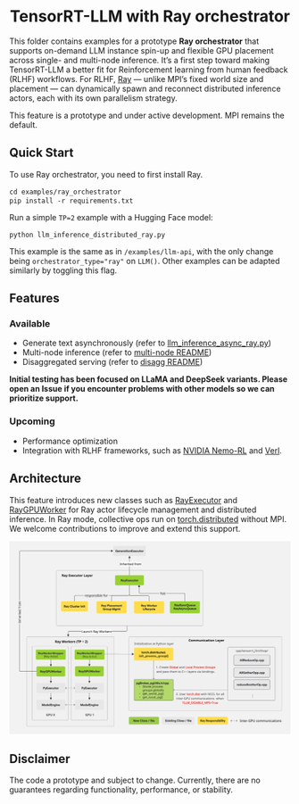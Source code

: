 <div align="center">

# TensorRT-LLM with Ray orchestrator

</div>

<div align="left">

This folder contains examples for a prototype **Ray orchestrator** that supports on-demand LLM instance spin-up and flexible GPU placement across single- and multi-node inference. It’s a first step toward making TensorRT-LLM a better fit for Reinforcement learning from human feedback (RLHF) workflows. For RLHF, [Ray](https://docs.ray.io/en/latest/index.html) — unlike MPI’s fixed world size and placement — can dynamically spawn and reconnect distributed inference actors, each with its own parallelism strategy.

This feature is a prototype and under active development. MPI remains the default.


## Quick Start
To use Ray orchestrator, you need to first install Ray.
```shell
cd examples/ray_orchestrator
pip install -r requirements.txt
```

Run a simple `TP=2` example with a Hugging Face model:

```shell
python llm_inference_distributed_ray.py
```

This example is the same as in `/examples/llm-api`, with the only change being `orchestrator_type="ray"` on `LLM()`. Other examples can be adapted similarly by toggling this flag.


## Features
### Available
- Generate text asynchronously (refer to [llm_inference_async_ray.py](llm_inference_async_ray.py))
- Multi-node inference (refer to [multi-node README](./multi_nodes/README.md))
- Disaggregated serving (refer to [disagg README](./disaggregated/README.md))

**Initial testing has been focused on LLaMA and DeepSeek variants. Please open an Issue if you encounter problems with other models so we can prioritize support.**

### Upcoming
- Performance optimization
- Integration with RLHF frameworks, such as [NVIDIA Nemo-RL](https://github.com/NVIDIA-NeMo/RL) and [Verl](https://github.com/volcengine/verl).

## Architecture
This feature introduces new classes such as [RayExecutor](/tensorrt_llm/executor/ray_executor.py) and [RayGPUWorker](/tensorrt_llm/executor/ray_gpu_worker.py) for Ray actor lifecycle management and distributed inference. In Ray mode, collective ops run on [torch.distributed](https://docs.pytorch.org/tutorials/beginner/dist_overview.html) without MPI. We welcome contributions to improve and extend this support.

![Ray orchestrator architecture](/docs/source/media/ray_orchestrator_architecture.jpg)


## Disclaimer
The code a prototype and subject to change. Currently, there are no guarantees regarding functionality, performance, or stability.

</div>
